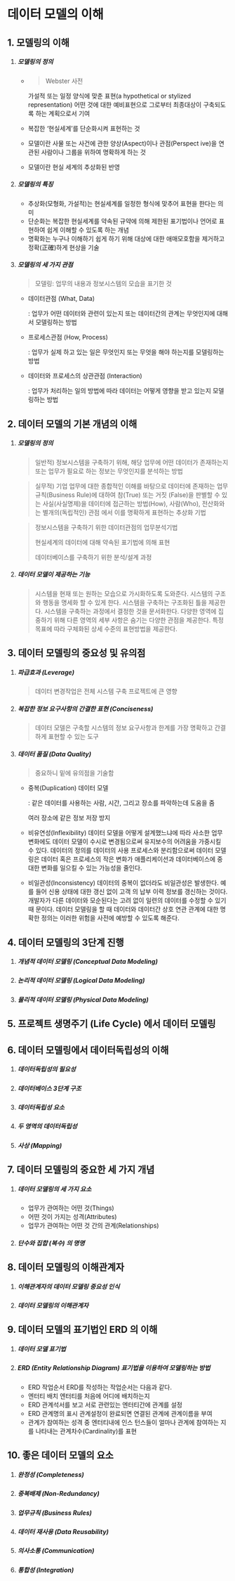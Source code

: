# 데이터 모델의 이해

## 1. 모델링의 이해

1. ##### 모델링의 정의

   - > Webster 사전

     가설적 또는 일정 양식에 맞춘 표현(a hypothetical or stylized representation)
      어떤 것에 대한 예비표현으로 그로부터 최종대상이 구축되도록 하는 계획으로서 기여

   - 복잡한 ‘현실세계’를 단순화시켜 표현하는 것

   - 모델이란 사물 또는 사건에 관한 양상(Aspect)이나 관점(Perspect ive)을 연관된 사람이나 그룹을 위하여 명확하게 하는 것

   - 모델이란 현실 세계의 추상화된 반영

2. ##### 모델링의 특징

   - 추상화(모형화, 가설적)는 현실세계를 일정한 형식에 맞추어 표현을 한다는 의미
   - 단순화는 복잡한 현실세계를 약속된 규약에 의해 제한된 표기법이나 언어로 표현하여 쉽게 이해할 수 있도록 하는 개념
   - 명확화는 누구나 이해하기 쉽게 하기 위해 대상에 대한 애매모호함을 제거하고 정확(正確)하게 현상을 기술

3. ##### 모델링의 세 가지 관점

   > 모델링: 업무의 내용과 정보시스템의 모습을 표기한 것

   - 데이터관점 (What, Data)

     : 업무가 어떤 데이터와 관련이 있는지 또는 데이터간의 관계는 무엇인지에 대해서 모델링하는 방법 

   - 프로세스관점 (How, Process)

     : 업무가 실제 하고 있는 일은 무엇인지 또는 무엇을 해야 하는지를 모델링하는 방법 

   - 데이터와 프로세스의 상관관점 (Interaction)

     : 업무가 처리하는 일의 방법에 따라 데이터는 어떻게 영향을 받고 있는지 모델링하는 방법 

## 2. 데이터 모델의 기본 개념의 이해

1. ##### 모델링의 정의

   > 일반적) 정보시스템을 구축하기 위해, 해당 업무에 어떤 데이터가 존재하는지 또는 업무가 필요로 하는 정보는 무엇인지를 분석하는 방법

   > 실무적)  기업 업무에 대한 종합적인 이해를 바탕으로 데이터에 존재하는 업무 규칙(Business Rule)에 대하여 참(True) 또는 거짓 (False)을 판별할 수 있는 사실(사실명제)을 데이터에 접근하는 방법(How), 사람(Who), 전산화와는 별개의(독립적인) 관점 에서 이를 명확하게 표현하는 추상화 기법

   > 정보시스템을 구축하기 위한 데이터관점의 업무분석기법
   >
   > 현실세계의 데이터에 대해 약속된 표기법에 의해 표현
   >
   > 데이터베이스를 구축하기 위한 분석/설계 과정

2. ##### 데이터 모델이 제공하는 기능

   > 시스템을 현재 또는 원하는 모습으로 가시화하도록 도와준다.
   >  시스템의 구조와 행동을 명세화 할 수 있게 한다.
   >  시스템을 구축하는 구조화된 틀을 제공한다.
   >  시스템을 구축하는 과정에서 결정한 것을 문서화한다.
   >  다양한 영역에 집중하기 위해 다른 영역의 세부 사항은 숨기는 다양한 관점을 제공한다. 특정 목표에 따라 구체화된 상세 수준의 표현방법을 제공한다.

## 3. 데이터 모델링의 중요성 및 유의점

1. ##### 파급효과 (Leverage)

   > 데이터 변경작업은 전체 시스템 구축 프로젝트에 큰 영향

2. ##### 복잡한 정보 요구사항의 간결한 표현 (Conciseness)

   > 데이터 모델은 구축할 시스템의 정보 요구사항과 한계를 가장 명확하고 간결하게 표현할 수 있는 도구

3. ##### 데이터 품질 (Data Quality)

   > 중요하니 밑에 유의점을 기술함

   - 중복(Duplication) 데이터 모델

     : 같은 데이터를 사용하는 사람, 시간, 그리고 장소를 파악하는데 도움을 줌

     여러 장소에 같은 정보 저장 방지

   - 비유연성(Inflexibility) 데이터 모델을 어떻게 설계했느냐에 따라 사소한 업무변화에도 데이터 모델이 수시로 변경됨으로써 유지보수의 어려움을 가중시킬 수 있다. 데이터의 정의를 데이터의 사용 프로세스와 분리함으로써 데이터 모델링은 데이터 혹은 프로세스의 작은 변화가 애플리케이션과 데이터베이스에 중대한 변화를 일으킬 수 있는 가능성을 줄인다.
   - 비일관성(Inconsistency) 데이터의 중복이 없더라도 비일관성은 발생한다. 예를 들어 신용 상태에 대한 갱신 없이 고객 의 납부 이력 정보를 갱신하는 것이다. 개발자가 다른 데이터와 모순된다는 고려 없이 일련의 데이터를 수정할 수 있기 때 문이다. 데이터 모델링을 할 때 데이터와 데이터간 상호 연관 관계에 대한 명확한 정의는 이러한 위험을 사전에 예방할 수 있도록 해준다.

## 4. 데이터 모델링의 3단계 진행

1. ##### 개념적 데이터 모델링 (Conceptual Data Modeling)

2. ##### 논리적 데이터 모델링 (Logical Data Modeling)

3. ##### 물리적 데이터 모델링 (Physical Data Modeling)

## 5. 프로젝트 생명주기 (Life Cycle) 에서 데이터 모델링

## 6. 데이터 모델링에서 데이터독립성의 이해

1. ##### 데이터독립성의 필요성

2. ##### 데이터베이스 3단계 구조

3. ##### 데이터독립성 요소

4. ##### 두 영역의 데이터독립성

5. ##### 사상 (Mapping)

## 7. 데이터 모델링의 중요한 세 가지 개념

1. ##### 데이터 모델링의 세 가지 요소

   - 업무가 관여하는 어떤 것(Things)
   - 어떤 것이 가지는 성격(Attributes)
   - 업무가 관여하는 어떤 것 간의 관계(Relationships)

2. ##### 단수와 집합 (복수) 의 명명

## 8. 데이터 모델링의 이해관계자

1. ##### 이해관계자의 데이터 모델링 중요성 인식

2. ##### 데이터 모델링의 이해관계자

## 9. 데이터 모델의 표기법인 ERD 의 이해

1. ##### 데이터 모델 표기법

2. ##### ERD (Entity Relationship Diagram) 표기법을 이용하여 모델링하는 방법

   - ERD 작업순서 ERD를 작성하는 작업순서는 다음과 같다.
   - 엔터티 배치 엔터티를 처음에 어디에 배치하는지
   - ERD 관계석서를 보고 서로 관련있는 엔터티간에 관계를 설정
   - ERD 관계명의 표시 관계설정이 완료되면 연결된 관계에 관계이름을 부여
   - 관계가 참여하는 성격 중 엔터티내에 인스 턴스들이 얼마나 관계에 참여하는 지를 나타내는 관계차수(Cardinality)를 표현

## 10. 좋은 데이터 모델의 요소

1. ##### 완정성 (Completeness)

2. ##### 중복배제 (Non-Redundancy)

3. ##### 업무규칙 (Business Rules)

4. ##### 데이터 재사용 (Data Reusability)

5. ##### 의사소통 (Communication)

6. ##### 통합성 (Integration)

